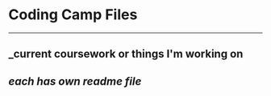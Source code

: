 # Coding Camp Files
---
_current coursework or things I'm working on
---
_each has own readme file_
---

